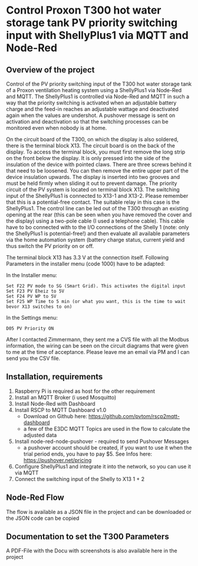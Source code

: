 # Control Proxon T300 hot water storage tank PV priority switching input with ShellyPlus1 via MQTT and Node-Red

## Overview of the project
Control of the PV priority switching input of the T300 hot water storage tank of a Proxon ventilation heating system using a ShellyPlus1 via Node-Red and MQTT.
The ShellyPlus1 is controlled via Node-Red and MQTT in such a way that the priority switching is activated when an adjustable battery charge and the feed-in reaches an adjustable wattage and deactivated again when the values are undershot.
A pushover message is sent on activation and deactivation so that the switching processes can be monitored even when nobody is at home.

On the circuit board of the T300, on which the display is also soldered, there is the terminal block X13. The circuit board is on the back of the display. To access the terminal block, you must first remove the long strip on the front below the display. It is only pressed into the side of the insulation of the device with pointed claws. There are three screws behind it that need to be loosened. You can then remove the entire upper part of the device insulation upwards. The display is inserted into two grooves and must be held firmly when sliding it out to prevent damage. The priority circuit of the PV system is located on terminal block X13. The switching input of the ShellyPlus1 is connected to X13-1 and X13-2. Please remember that this is a potential-free contact. The suitable relay in this case is the ShellyPlus1.
The control line can be led out of the T300 through an existing opening at the rear (this can be seen when you have removed the cover and the display) using a two-pole cable (I used a telephone cable). This cable have to bo connected with to the I/O connections of the Shelly 1 (note: only the ShellyPlus1 is potential-free!) and then evaluate all available parameters via the home automation system (battery charge status, current yield and thus switch the PV priority on or off. 

The terminal block X13 has 3.3 V at the connection itself. Following Parameters in the installer menu (code 1000) have to be adapted:

In the Installer menu:

    Set F22 PV mode to SG (Smart Grid). This activates the digital input
    Set F23 PV Eheiz to 5V
    Set F24 PV WP to 5V
    Set F25 WP Time to 5 min (or what you want, this is the time to wait bevor X13 switches to on)

In the Settings menu:

    D05 PV Priority ON

After I contacted Zimmermann, they sent me a CVS file with all the Modbus information, the wiring can be seen on the circuit diagrams that were given to me at the time of acceptance.
Please leave me an email via PM and I can send you the CSV file.


## Installation, requirements
1. Raspberry Pi is required as host for the other requirement
2. Install an MQTT Broker (i used Mosquitto)
3. Install Node-Red with Dashboard
4. Install RSCP to MQTT Dashboard v1.0
   - Download on Github here: https://github.com/pvtom/rscp2mqtt-dashboard
   - a few of the E3DC MQTT Topics are used in the flow to calculate the adjusted data
5. Install node-red-node-pushover - required to send Pushover Messages
   - a pushover account should be created, if you want to use it when the trial period ends, you have to pay $5. See Infos here: https://pushover.net/pricing
7. Configure ShellyPlus1 and integrate it into the network, so you can use it via MQTT
8. Connect the switching input of the Shelly to X13 1 + 2
    
## Node-Red Flow
The flow is available as a JSON file in the project and can be downloaded or the JSON code can be copied

## Documentation to set the T300 Parameters
A PDF-File with the Docu with screenshots is also available here in the project
